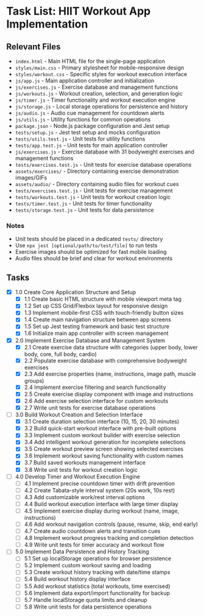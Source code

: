 # Task List: HIIT Workout App Implementation

## Relevant Files

- `index.html` - Main HTML file for the single-page application
- `styles/main.css` - Primary stylesheet for mobile-responsive design
- `styles/workout.css` - Specific styles for workout execution interface
- `js/app.js` - Main application controller and initialization
- `js/exercises.js` - Exercise database and management functions
- `js/workouts.js` - Workout creation, selection, and generation logic
- `js/timer.js` - Timer functionality and workout execution engine
- `js/storage.js` - Local storage operations for persistence and history
- `js/audio.js` - Audio cue management for countdown alerts
- `js/utils.js` - Utility functions for common operations
- `package.json` - Node.js package configuration and Jest setup
- `tests/setup.js` - Jest test setup and mocks configuration
- `tests/utils.test.js` - Unit tests for utility functions
- `tests/app.test.js` - Unit tests for main application controller
- `js/exercises.js` - Exercise database with 31 bodyweight exercises and management functions
- `tests/exercises.test.js` - Unit tests for exercise database operations
- `assets/exercises/` - Directory containing exercise demonstration images/GIFs
- `assets/audio/` - Directory containing audio files for workout cues
- `tests/exercises.test.js` - Unit tests for exercise management
- `tests/workouts.test.js` - Unit tests for workout creation logic
- `tests/timer.test.js` - Unit tests for timer functionality
- `tests/storage.test.js` - Unit tests for data persistence

### Notes

- Unit tests should be placed in a dedicated `tests/` directory
- Use `npx jest [optional/path/to/test/file]` to run tests
- Exercise images should be optimized for fast mobile loading
- Audio files should be brief and clear for workout environments

## Tasks

- [x] 1.0 Create Core Application Structure and Setup
  - [x] 1.1 Create basic HTML structure with mobile viewport meta tag
  - [x] 1.2 Set up CSS Grid/Flexbox layout for responsive design
  - [x] 1.3 Implement mobile-first CSS with touch-friendly button sizes
  - [x] 1.4 Create main navigation structure between app screens
  - [x] 1.5 Set up Jest testing framework and basic test structure
  - [x] 1.6 Initialize main app controller with screen management

- [x] 2.0 Implement Exercise Database and Management System
  - [x] 2.1 Create exercise data structure with categories (upper body, lower body, core, full body, cardio)
  - [x] 2.2 Populate exercise database with comprehensive bodyweight exercises
  - [x] 2.3 Add exercise properties (name, instructions, image path, muscle groups)
  - [x] 2.4 Implement exercise filtering and search functionality
  - [x] 2.5 Create exercise display component with image and instructions
  - [x] 2.6 Add exercise selection interface for custom workouts
  - [x] 2.7 Write unit tests for exercise database operations

- [ ] 3.0 Build Workout Creation and Selection Interface
  - [x] 3.1 Create duration selection interface (10, 15, 20, 30 minutes)
  - [x] 3.2 Build quick-start workout interface with pre-built options
  - [x] 3.3 Implement custom workout builder with exercise selection
  - [x] 3.4 Add intelligent workout generation for incomplete selections
  - [x] 3.5 Create workout preview screen showing selected exercises
  - [x] 3.6 Implement workout saving functionality with custom names
  - [x] 3.7 Build saved workouts management interface
  - [x] 3.8 Write unit tests for workout creation logic

- [ ] 4.0 Develop Timer and Workout Execution Engine
  - [ ] 4.1 Implement precise countdown timer with drift prevention
  - [ ] 4.2 Create Tabata-style interval system (20s work, 10s rest)
  - [ ] 4.3 Add customizable work/rest interval options
  - [ ] 4.4 Build workout execution interface with large timer display
  - [ ] 4.5 Implement exercise display during workout (name, image, instructions)
  - [ ] 4.6 Add workout navigation controls (pause, resume, skip, end early)
  - [ ] 4.7 Create audio countdown alerts and transition cues
  - [ ] 4.8 Implement workout progress tracking and completion detection
  - [ ] 4.9 Write unit tests for timer accuracy and workout flow

- [ ] 5.0 Implement Data Persistence and History Tracking
  - [ ] 5.1 Set up localStorage operations for browser persistence
  - [ ] 5.2 Implement custom workout saving and loading
  - [ ] 5.3 Create workout history tracking with date/time stamps
  - [ ] 5.4 Build workout history display interface
  - [ ] 5.5 Add workout statistics (total workouts, time exercised)
  - [ ] 5.6 Implement data export/import functionality for backup
  - [ ] 5.7 Handle localStorage quota limits and cleanup
  - [ ] 5.8 Write unit tests for data persistence operations